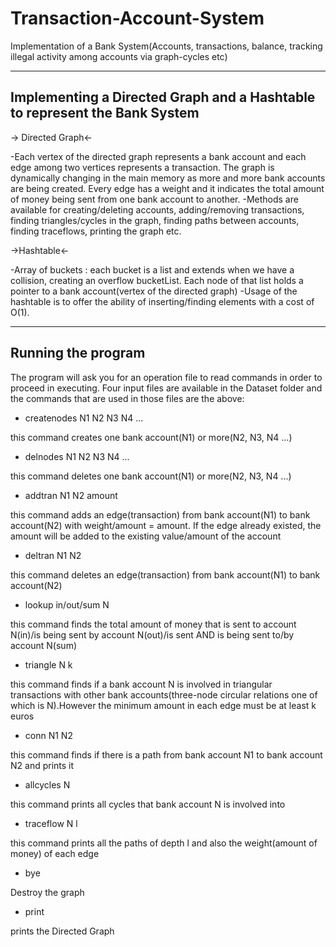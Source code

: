 # Transaction-Account-System
Implementation of a Bank System(Accounts, transactions, balance, tracking illegal activity among accounts via graph-cycles etc)

--------------------------------------------------------------------------
Implementing a Directed Graph and a Hashtable to represent the Bank System
--------------------------------------------------------------------------
-> Directed Graph<-

-Each vertex of the directed graph represents a bank account and each edge among two vertices represents a transaction. The graph is  dynamically changing in the main memory as more and more bank accounts are being created. Every edge has a weight and it indicates the total amount of money being sent from one bank account to another.
-Methods are available for creating/deleting accounts, adding/removing transactions, finding triangles/cycles in the graph, finding paths between accounts, finding traceflows, printing the graph etc.

->Hashtable<-

-Array of buckets : each bucket is a list and extends when we have a collision, creating an overflow bucketList. Each node of that list holds a pointer to a bank account(vertex of the directed graph)
-Usage of the hashtable is to offer the ability of inserting/finding elements with a cost of O(1).

-------------------
Running the program
-------------------
The program will ask you for an operation file to read commands in order to proceed in executing. Four input files are available
in the Dataset folder and the commands that are used in those files are the above:
- createnodes N1 N2 N3 N4 ...

this command creates one bank account(N1) or more(N2, N3, N4 ...)
- delnodes N1 N2 N3 N4 ...

this command deletes one bank account(N1) or more(N2, N3, N4 ...)
- addtran N1 N2 amount

this command adds an edge(transaction) from bank account(N1) to bank account(N2) with weight/amount = amount. If the edge already existed, the amount will be added to the existing value/amount of the account
- deltran N1 N2

this command deletes an edge(transaction) from bank account(N1) to bank account(N2)
- lookup in/out/sum N

this command finds the total amount of money that is sent to account N(in)/is being sent by account N(out)/is sent AND is being sent to/by account N(sum)
- triangle N k

this command finds if a bank account N is involved in triangular transactions with other bank accounts(three-node circular relations one of which is N).However the minimum amount in each edge must be at least k euros
- conn N1 N2

this command finds if there is a path from bank account N1 to bank account N2 and prints it
- allcycles N

this command prints all cycles that bank account N is involved into
- traceflow N l

this command prints all the paths of depth l and also the weight(amount of money) of each edge
- bye

Destroy the graph
- print

prints the Directed Graph
